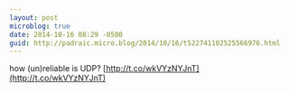```yaml
---
layout: post
microblog: true
date: 2014-10-16 08:29 -0500
guid: http://padraic.micro.blog/2014/10/16/t522741102525566976.html
---
```

how (un)reliable is UDP? [http://t.co/wkVYzNYJnT](http://t.co/wkVYzNYJnT)
